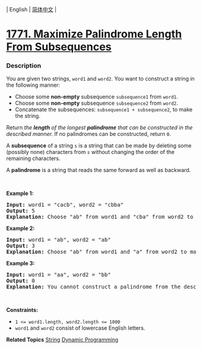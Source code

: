| English | [简体中文](README.md) |

# [1771. Maximize Palindrome Length From Subsequences](https://leetcode-cn.com/problems/maximize-palindrome-length-from-subsequences)
 ### Description
<p>You are given two strings, <code>word1</code> and <code>word2</code>. You want to construct a string in the following manner:</p>

<ul>
	<li>Choose some <strong>non-empty</strong> subsequence <code>subsequence1</code> from <code>word1</code>.</li>
	<li>Choose some <strong>non-empty</strong> subsequence <code>subsequence2</code> from <code>word2</code>.</li>
	<li>Concatenate the subsequences: <code>subsequence1 + subsequence2</code>, to make the string.</li>
</ul>

<p>Return <em>the <strong>length</strong> of the longest <strong>palindrome</strong> that can be constructed in the described manner. </em>If no palindromes can be constructed, return <code>0</code>.</p>

<p>A <strong>subsequence</strong> of a string <code>s</code> is a string that can be made by deleting some (possibly none) characters from <code>s</code> without changing the order of the remaining characters.</p>

<p>A <strong>palindrome</strong> is a string that reads the same forward&nbsp;as well as backward.</p>

<p>&nbsp;</p>
<p><strong>Example 1:</strong></p>

<pre>
<strong>Input:</strong> word1 = &quot;cacb&quot;, word2 = &quot;cbba&quot;
<strong>Output:</strong> 5
<strong>Explanation:</strong> Choose &quot;ab&quot; from word1 and &quot;cba&quot; from word2 to make &quot;abcba&quot;, which is a palindrome.</pre>

<p><strong>Example 2:</strong></p>

<pre>
<strong>Input:</strong> word1 = &quot;ab&quot;, word2 = &quot;ab&quot;
<strong>Output:</strong> 3
<strong>Explanation:</strong> Choose &quot;ab&quot; from word1 and &quot;a&quot; from word2 to make &quot;aba&quot;, which is a palindrome.</pre>

<p><strong>Example 3:</strong></p>

<pre>
<strong>Input:</strong> word1 = &quot;aa&quot;, word2 = &quot;bb&quot;
<strong>Output:</strong> 0
<strong>Explanation:</strong> You cannot construct a palindrome from the described method, so return 0.</pre>

<p>&nbsp;</p>
<p><strong>Constraints:</strong></p>

<ul>
	<li><code>1 &lt;= word1.length, word2.length &lt;= 1000</code></li>
	<li><code>word1</code> and <code>word2</code> consist of lowercase English letters.</li>
</ul>

**Related Topics**  [String](https://leetcode-cn.com/tag/string) [Dynamic Programming](https://leetcode-cn.com/tag/dynamic-programming) 